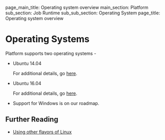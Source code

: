 page_main_title: Operating system overview
main_section: Platform
sub_section: Job Runtime
sub_sub_section: Operating System
page_title: Operating system overview

# Operating Systems

Platform supports two operating systems -

* Ubuntu 14.04

  For additional details, go [here](/platform/runtime/ubuntu14).

* Ubuntu 16.04

  For additional details, go [here](/platform/runtime/ubuntu16).

* Support for Windows is on our roadmap.

## Further Reading

* [Using other flavors of Linux](/platform/how-to-unsupportedlinux)
